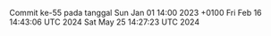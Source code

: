 Commit ke-55 pada tanggal Sun Jan 01 14:00 2023 +0100
Fri Feb 16 14:43:06 UTC 2024
Sat May 25 14:27:23 UTC 2024
